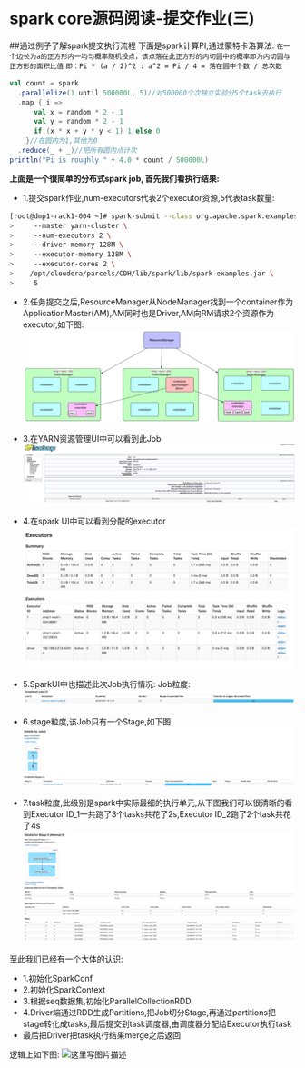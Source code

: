 # spark core源码阅读-提交作业(三)

##通过例子了解spark提交执行流程
下面是spark计算PI,通过蒙特卡洛算法:
`在一个边长为a的正方形内一均匀概率随机投点，该点落在此正方形的内切圆中的概率即为内切圆与正方形的面积比值`
`即：Pi * (a / 2)^2 : a^2 = Pi / 4 = 落在圆中个数 / 总次数`

```scala
val count = spark
  .parallelize(1 until 500000L, 5)//对500000个次独立实验分5个task去执行
  .map { i =>
      val x = random * 2 - 1
      val y = random * 2 - 1
      if (x * x + y * y < 1) 1 else 0
    }//在圆内为1,其他为0
  .reduce(_ + _)//把所有圆内点计次
println("Pi is roughly " + 4.0 * count / 500000L)
```

**上面是一个很简单的分布式spark job, 首先我们看执行结果:**

- 1.提交spark作业,num-executors代表2个executor资源,5代表task数量:
```sh
[root@dmp1-rack1-004 ~]# spark-submit --class org.apache.spark.examples.SparkPi \
>     --master yarn-cluster \
>     --num-executors 2 \
>     --driver-memory 128M \
>     --executor-memory 128M \
>     --executor-cores 2 \
>    /opt/cloudera/parcels/CDH/lib/spark/lib/spark-examples.jar \
>     5
```

- 2.任务提交之后,ResourceManager从NodeManager找到一个container作为ApplicationMaster(AM),AM同时也是Driver,AM向RM请求2个资源作为executor,如下图:
![yarn-spark-dispatcher.png](./img/yarn-spark-dispatcher.png)

- 3.在YARN资源管理UI中可以看到此Job
![appMaster](./img/job-pi/appMaster.png)

- 4.在spark UI中可以看到分配的executor
![executor.png](./img/job-pi/executor.png)

- 5.SparkUI中也描述此次Job执行情况:
Job粒度:
![driver.png](./img/job-pi/driver.png)

- 6.stage粒度,该Job只有一个Stage,如下图:
![job-stages.png](./img/job-pi/job-stages.png)

- 7.task粒度,此级别是spark中实际最细的执行单元,从下图我们可以很清晰的看到Executor ID_1一共跑了3个tasks共花了2s,Executor ID_2跑了2个task共花了4s
![stage-tasks.png](./img/job-pi/stage-tasks.png)

至此我们已经有一个大体的认识:

- 1.初始化SparkConf
- 2.初始化SparkContext
- 3.根据seq数据集,初始化ParallelCollectionRDD
- 4.Driver端通过RDD生成Partitions,把Job切分Stage,再通过partitions把stage转化成tasks,最后提交到task调度器,由调度器分配给Executor执行task
- 最后把Driver把task执行结果merge之后返回

逻辑上如下图:
![这里写图片描述](http://img.blog.csdn.net/20180207193712257?watermark/2/text/aHR0cDovL2Jsb2cuY3Nkbi5uZXQvd2VpeGluXzQxNzA1Nzgw/font/5a6L5L2T/fontsize/400/fill/I0JBQkFCMA==/dissolve/70/gravity/SouthEast)

